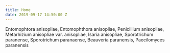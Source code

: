 ```yaml
---
title: Home
date: 2019-09-17 14:50:00 Z
---
```


Entomophtora anisopliae, Entomophthora anisopliae, Penicillium anisopliae, Metarhizium anisopliae var. anisopliae, Isaria anisopliae, Sporotrichum paranense, Sporotrichum paranaense, Beauveria paranensis, Paecilomyces paranensis

